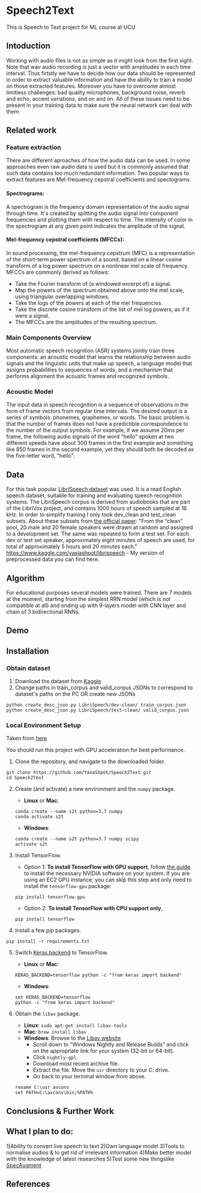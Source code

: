# Speech2Text
This is Speech to Text project for ML course at UCU
## Intoduction
Working with audio files is not as simple as it might look from the first sight. Note that wav audio recording is just a vector with amplitudes in each time interval. Thus firtstly we have to decide how our data should be represented in order to extract valuable information and have the ability to train a model on those extracted features. Moreover you have to overcome almost limitless challenges: bad quality microphones, background noise, reverb and echo, accent variations, and on and on. All of these issues need to be present in your training data to make sure the neural network can deal with them. 
## Related work
### Feature extraction
There are different aproaches of how the audio data can be used. In some approaches even raw audio data is used but it is commonly assumed that such data contains too much redundant information. Two popular ways to extract features are Mel-frequency cepstral coefficients and spectograms.

#### Spectrograms:
A spectrogram is the frequency domain representation of the audio signal through time. It's created by splitting the audio signal into component frequencies and plotting them with respect to time. The intensity of color in the spectrogram at any given point indicates the amplitude of the signal.

#### Mel-frequency cepstral coefficients (MFCCs):
In sound processing, the mel-frequency cepstrum (MFC) is a representation of the short-term power spectrum of a sound, based on a linear cosine transform of a log power spectrum on a nonlinear mel scale of frequency.
MFCCs are commonly derived as follows:

* Take the Fourier transform of (a windowed excerpt of) a signal.
* Map the powers of the spectrum obtained above onto the mel scale, using triangular overlapping windows.
* Take the logs of the powers at each of the mel frequencies.
* Take the discrete cosine transform of the list of mel log powers, as if it were a signal.
* The MFCCs are the amplitudes of the resulting spectrum.

### Main Components Overview
Most automatic speech recognition (ASR) systems jointly train three components: an acoustic model that learns the relationship between audio signals and the linguistic units that make up speech, a language model that assigns probabilities to sequences of words, and a mechanism that performs alignment the acoustic frames and recognized symbols.

### Acoustic Model
The input data in speech recognition is a sequence of observations in the form of frame vectors from regular time intervals. The desired output is a series of symbols: phonemes, graphemes, or words. The basic problem is that the number of frames does not have a predictible correspondence to the number of the output symbols. For example, if we assume 20ms per frame, the following audio signals of the word "hello" spoken at two different speeds have about 300 frames in the first example and something like 850 frames in the second example, yet they should both be decoded as the five-letter word, "hello".

## Data
For this task popular [LibriSpeech dataset](http://www.openslr.org/12/) was used. It is a read English speech dataset, suitable for training and evaluating speech recognition systems. The LibriSpeech corpus is derived from audiobooks that are part of the LibriVox project, and contains 1000 hours of speech sampled at 16 kHz.
In order to simplify training I only took dev_clean and test_clean subsets. About these subsets from [the official paper](https://www.danielpovey.com/files/2015_icassp_librispeech.pdf): "From the “clean” pool, 20 male and 20 female speakers were drawn at random and assigned to a development set. The same was repeated to form a test set. For each dev or test set speaker, approximately eight minutes of speech are used, for total of approximately 5 hours and 20 minutes each."
https://www.kaggle.com/yasiashpot/librispeech - My version of preprocessed data you can find here.

## Algorithm
For educational purposes several models were trained. There are 7 models at the moment, starting from the simplest RRN model (which is not compatible at all) and ending up with 9-layers model with CNN layer and chain of 3 bidirectional RNNs. 
## Demo

## Installation
### Obtain dataset
1. Download the dataset from [Kaggle](https://www.kaggle.com/yasiashpot/librispeech) 
2. Change paths in train_corpus and valid_corpus JSONs to correspond to dataset's paths on the PC OR create new JSONs
```
python create_desc_json.py LibriSpeech/dev-clean/ train_corpus.json
python create_desc_json.py LibriSpeech/test-clean/ valid_corpus.json
```
### Local Environment Setup
Taken from [here](https://github.com/udacity/AIND-VUI-Capstone) 

You should run this project with GPU acceleration for best performance.

1. Clone the repository, and navigate to the downloaded folder.
```
git clone https://github.com/YanaShpot/Speech2Text.git
cd Speech2Text
```

2. Create (and activate) a new environment and the `numpy` package.

	- __Linux__ or __Mac__: 
	```
	conda create --name s2t python=3.7 numpy
	conda activate s2t
	```
	- __Windows__: 
	```
	conda create --name s2t python=3.7 numpy scipy
	activate s2t
	```

3. Install TensorFlow.
	- Option 1: __To install TensorFlow with GPU support__, follow [the guide](https://www.tensorflow.org/install/) to install the necessary NVIDIA software on your system.  If you are using an EC2 GPU instance, you can skip this step and only need to install the `tensorflow-gpu` package:
	```
	pip install tensorflow-gpu
	```
	- Option 2: __To install TensorFlow with CPU support only__,
	```
	pip install tensorflow
	```

4. Install a few pip packages.
```
pip install -r requirements.txt
```

5. Switch [Keras backend](https://keras.io/backend/) to TensorFlow.
	- __Linux__ or __Mac__: 
	```
	KERAS_BACKEND=tensorflow python -c "from keras import backend"
	```
	- __Windows__: 
	```
	set KERAS_BACKEND=tensorflow
	python -c "from keras import backend"
	```

6. Obtain the `libav` package.
	- __Linux__: `sudo apt-get install libav-tools`
	- __Mac__: `brew install libav`
	- __Windows__: Browse to the [Libav website](https://libav.org/download/)
		- Scroll down to "Windows Nightly and Release Builds" and click on the appropriate link for your system (32-bit or 64-bit).
		- Click `nightly-gpl`.
		- Download most recent archive file.
		- Extract the file.  Move the `usr` directory to your C: drive.
		- Go back to your terminal window from above.
	```
	rename C:\usr avconv
    set PATH=C:\avconv\bin;%PATH%
	```
## Conclusions & Further Work
## What I plan to do:
1)Ability to convert live speech to text
2)Own language model
3)Tools to normalise audios & to get rid of irrelevant information
4)Make better model with the knowledge of latest researches
5)Test some new thingslike [SpecAugment]("brains-specaugment-and-pytorch-d3d1a3ce291e")
## References
